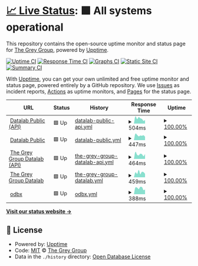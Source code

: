 # [📈 Live Status](https://the-grey-group.github.io/datalab-status): <!--live status--> **🟩 All systems operational**

This repository contains the open-source uptime monitor and status page for [The Grey Group](https://www.ch.cam.ac.uk/group/grey/), powered by [Upptime](https://github.com/upptime/upptime).

[![Uptime CI](https://github.com/the-grey-group/datalab-status/workflows/Uptime%20CI/badge.svg)](https://github.com/the-grey-group/datalab-status/actions?query=workflow%3A%22Uptime+CI%22)
[![Response Time CI](https://github.com/the-grey-group/datalab-status/workflows/Response%20Time%20CI/badge.svg)](https://github.com/the-grey-group/datalab-status/actions?query=workflow%3A%22Response+Time+CI%22)
[![Graphs CI](https://github.com/the-grey-group/datalab-status/workflows/Graphs%20CI/badge.svg)](https://github.com/the-grey-group/datalab-status/actions?query=workflow%3A%22Graphs+CI%22)
[![Static Site CI](https://github.com/the-grey-group/datalab-status/workflows/Static%20Site%20CI/badge.svg)](https://github.com/the-grey-group/datalab-status/actions?query=workflow%3A%22Static+Site+CI%22)
[![Summary CI](https://github.com/the-grey-group/datalab-status/workflows/Summary%20CI/badge.svg)](https://github.com/the-grey-group/datalab-status/actions?query=workflow%3A%22Summary+CI%22)

With [Upptime](https://upptime.js.org), you can get your own unlimited and free uptime monitor and status page, powered entirely by a GitHub repository. We use [Issues](https://github.com/the-grey-group/datalab-status/issues) as incident reports, [Actions](https://github.com/the-grey-group/datalab-status/actions) as uptime monitors, and [Pages](https://the-grey-group.github.io/datalab-status) for the status page.

<!--start: status pages-->
<!-- This summary is generated by Upptime (https://github.com/upptime/upptime) -->
<!-- Do not edit this manually, your changes will be overwritten -->
<!-- prettier-ignore -->
| URL | Status | History | Response Time | Uptime |
| --- | ------ | ------- | ------------- | ------ |
| <img alt="" src="https://icons.duckduckgo.com/ip3/public.api.odbx.science.ico" height="13"> [Datalab Public (API)](https://public.api.odbx.science) | 🟩 Up | [datalab-public-api.yml](https://github.com/the-grey-group/datalab-status/commits/HEAD/history/datalab-public-api.yml) | <details><summary><img alt="Response time graph" src="./graphs/datalab-public-api/response-time-week.png" height="20"> 504ms</summary><br><a href="https://the-grey-group.github.io/datalab-status/history/datalab-public-api"><img alt="Response time 873" src="https://img.shields.io/endpoint?url=https%3A%2F%2Fraw.githubusercontent.com%2Fthe-grey-group%2Fdatalab-status%2FHEAD%2Fapi%2Fdatalab-public-api%2Fresponse-time.json"></a><br><a href="https://the-grey-group.github.io/datalab-status/history/datalab-public-api"><img alt="24-hour response time 631" src="https://img.shields.io/endpoint?url=https%3A%2F%2Fraw.githubusercontent.com%2Fthe-grey-group%2Fdatalab-status%2FHEAD%2Fapi%2Fdatalab-public-api%2Fresponse-time-day.json"></a><br><a href="https://the-grey-group.github.io/datalab-status/history/datalab-public-api"><img alt="7-day response time 504" src="https://img.shields.io/endpoint?url=https%3A%2F%2Fraw.githubusercontent.com%2Fthe-grey-group%2Fdatalab-status%2FHEAD%2Fapi%2Fdatalab-public-api%2Fresponse-time-week.json"></a><br><a href="https://the-grey-group.github.io/datalab-status/history/datalab-public-api"><img alt="30-day response time 581" src="https://img.shields.io/endpoint?url=https%3A%2F%2Fraw.githubusercontent.com%2Fthe-grey-group%2Fdatalab-status%2FHEAD%2Fapi%2Fdatalab-public-api%2Fresponse-time-month.json"></a><br><a href="https://the-grey-group.github.io/datalab-status/history/datalab-public-api"><img alt="1-year response time 873" src="https://img.shields.io/endpoint?url=https%3A%2F%2Fraw.githubusercontent.com%2Fthe-grey-group%2Fdatalab-status%2FHEAD%2Fapi%2Fdatalab-public-api%2Fresponse-time-year.json"></a></details> | <details><summary><a href="https://the-grey-group.github.io/datalab-status/history/datalab-public-api">100.00%</a></summary><a href="https://the-grey-group.github.io/datalab-status/history/datalab-public-api"><img alt="All-time uptime 99.87%" src="https://img.shields.io/endpoint?url=https%3A%2F%2Fraw.githubusercontent.com%2Fthe-grey-group%2Fdatalab-status%2FHEAD%2Fapi%2Fdatalab-public-api%2Fuptime.json"></a><br><a href="https://the-grey-group.github.io/datalab-status/history/datalab-public-api"><img alt="24-hour uptime 100.00%" src="https://img.shields.io/endpoint?url=https%3A%2F%2Fraw.githubusercontent.com%2Fthe-grey-group%2Fdatalab-status%2FHEAD%2Fapi%2Fdatalab-public-api%2Fuptime-day.json"></a><br><a href="https://the-grey-group.github.io/datalab-status/history/datalab-public-api"><img alt="7-day uptime 100.00%" src="https://img.shields.io/endpoint?url=https%3A%2F%2Fraw.githubusercontent.com%2Fthe-grey-group%2Fdatalab-status%2FHEAD%2Fapi%2Fdatalab-public-api%2Fuptime-week.json"></a><br><a href="https://the-grey-group.github.io/datalab-status/history/datalab-public-api"><img alt="30-day uptime 99.69%" src="https://img.shields.io/endpoint?url=https%3A%2F%2Fraw.githubusercontent.com%2Fthe-grey-group%2Fdatalab-status%2FHEAD%2Fapi%2Fdatalab-public-api%2Fuptime-month.json"></a><br><a href="https://the-grey-group.github.io/datalab-status/history/datalab-public-api"><img alt="1-year uptime 99.87%" src="https://img.shields.io/endpoint?url=https%3A%2F%2Fraw.githubusercontent.com%2Fthe-grey-group%2Fdatalab-status%2FHEAD%2Fapi%2Fdatalab-public-api%2Fuptime-year.json"></a></details>
| <img alt="" src="https://icons.duckduckgo.com/ip3/public.datalab.odbx.science.ico" height="13"> [Datalab Public](https://public.datalab.odbx.science) | 🟩 Up | [datalab-public.yml](https://github.com/the-grey-group/datalab-status/commits/HEAD/history/datalab-public.yml) | <details><summary><img alt="Response time graph" src="./graphs/datalab-public/response-time-week.png" height="20"> 447ms</summary><br><a href="https://the-grey-group.github.io/datalab-status/history/datalab-public"><img alt="Response time 606" src="https://img.shields.io/endpoint?url=https%3A%2F%2Fraw.githubusercontent.com%2Fthe-grey-group%2Fdatalab-status%2FHEAD%2Fapi%2Fdatalab-public%2Fresponse-time.json"></a><br><a href="https://the-grey-group.github.io/datalab-status/history/datalab-public"><img alt="24-hour response time 343" src="https://img.shields.io/endpoint?url=https%3A%2F%2Fraw.githubusercontent.com%2Fthe-grey-group%2Fdatalab-status%2FHEAD%2Fapi%2Fdatalab-public%2Fresponse-time-day.json"></a><br><a href="https://the-grey-group.github.io/datalab-status/history/datalab-public"><img alt="7-day response time 447" src="https://img.shields.io/endpoint?url=https%3A%2F%2Fraw.githubusercontent.com%2Fthe-grey-group%2Fdatalab-status%2FHEAD%2Fapi%2Fdatalab-public%2Fresponse-time-week.json"></a><br><a href="https://the-grey-group.github.io/datalab-status/history/datalab-public"><img alt="30-day response time 749" src="https://img.shields.io/endpoint?url=https%3A%2F%2Fraw.githubusercontent.com%2Fthe-grey-group%2Fdatalab-status%2FHEAD%2Fapi%2Fdatalab-public%2Fresponse-time-month.json"></a><br><a href="https://the-grey-group.github.io/datalab-status/history/datalab-public"><img alt="1-year response time 606" src="https://img.shields.io/endpoint?url=https%3A%2F%2Fraw.githubusercontent.com%2Fthe-grey-group%2Fdatalab-status%2FHEAD%2Fapi%2Fdatalab-public%2Fresponse-time-year.json"></a></details> | <details><summary><a href="https://the-grey-group.github.io/datalab-status/history/datalab-public">100.00%</a></summary><a href="https://the-grey-group.github.io/datalab-status/history/datalab-public"><img alt="All-time uptime 99.91%" src="https://img.shields.io/endpoint?url=https%3A%2F%2Fraw.githubusercontent.com%2Fthe-grey-group%2Fdatalab-status%2FHEAD%2Fapi%2Fdatalab-public%2Fuptime.json"></a><br><a href="https://the-grey-group.github.io/datalab-status/history/datalab-public"><img alt="24-hour uptime 100.00%" src="https://img.shields.io/endpoint?url=https%3A%2F%2Fraw.githubusercontent.com%2Fthe-grey-group%2Fdatalab-status%2FHEAD%2Fapi%2Fdatalab-public%2Fuptime-day.json"></a><br><a href="https://the-grey-group.github.io/datalab-status/history/datalab-public"><img alt="7-day uptime 100.00%" src="https://img.shields.io/endpoint?url=https%3A%2F%2Fraw.githubusercontent.com%2Fthe-grey-group%2Fdatalab-status%2FHEAD%2Fapi%2Fdatalab-public%2Fuptime-week.json"></a><br><a href="https://the-grey-group.github.io/datalab-status/history/datalab-public"><img alt="30-day uptime 99.72%" src="https://img.shields.io/endpoint?url=https%3A%2F%2Fraw.githubusercontent.com%2Fthe-grey-group%2Fdatalab-status%2FHEAD%2Fapi%2Fdatalab-public%2Fuptime-month.json"></a><br><a href="https://the-grey-group.github.io/datalab-status/history/datalab-public"><img alt="1-year uptime 99.91%" src="https://img.shields.io/endpoint?url=https%3A%2F%2Fraw.githubusercontent.com%2Fthe-grey-group%2Fdatalab-status%2FHEAD%2Fapi%2Fdatalab-public%2Fuptime-year.json"></a></details>
| <img alt="" src="https://icons.duckduckgo.com/ip3/api.odbx.science.ico" height="13"> [The Grey Group Datalab (API)](https://api.odbx.science) | 🟩 Up | [the-grey-group-datalab-api.yml](https://github.com/the-grey-group/datalab-status/commits/HEAD/history/the-grey-group-datalab-api.yml) | <details><summary><img alt="Response time graph" src="./graphs/the-grey-group-datalab-api/response-time-week.png" height="20"> 464ms</summary><br><a href="https://the-grey-group.github.io/datalab-status/history/the-grey-group-datalab-api"><img alt="Response time 869" src="https://img.shields.io/endpoint?url=https%3A%2F%2Fraw.githubusercontent.com%2Fthe-grey-group%2Fdatalab-status%2FHEAD%2Fapi%2Fthe-grey-group-datalab-api%2Fresponse-time.json"></a><br><a href="https://the-grey-group.github.io/datalab-status/history/the-grey-group-datalab-api"><img alt="24-hour response time 607" src="https://img.shields.io/endpoint?url=https%3A%2F%2Fraw.githubusercontent.com%2Fthe-grey-group%2Fdatalab-status%2FHEAD%2Fapi%2Fthe-grey-group-datalab-api%2Fresponse-time-day.json"></a><br><a href="https://the-grey-group.github.io/datalab-status/history/the-grey-group-datalab-api"><img alt="7-day response time 464" src="https://img.shields.io/endpoint?url=https%3A%2F%2Fraw.githubusercontent.com%2Fthe-grey-group%2Fdatalab-status%2FHEAD%2Fapi%2Fthe-grey-group-datalab-api%2Fresponse-time-week.json"></a><br><a href="https://the-grey-group.github.io/datalab-status/history/the-grey-group-datalab-api"><img alt="30-day response time 1362" src="https://img.shields.io/endpoint?url=https%3A%2F%2Fraw.githubusercontent.com%2Fthe-grey-group%2Fdatalab-status%2FHEAD%2Fapi%2Fthe-grey-group-datalab-api%2Fresponse-time-month.json"></a><br><a href="https://the-grey-group.github.io/datalab-status/history/the-grey-group-datalab-api"><img alt="1-year response time 869" src="https://img.shields.io/endpoint?url=https%3A%2F%2Fraw.githubusercontent.com%2Fthe-grey-group%2Fdatalab-status%2FHEAD%2Fapi%2Fthe-grey-group-datalab-api%2Fresponse-time-year.json"></a></details> | <details><summary><a href="https://the-grey-group.github.io/datalab-status/history/the-grey-group-datalab-api">100.00%</a></summary><a href="https://the-grey-group.github.io/datalab-status/history/the-grey-group-datalab-api"><img alt="All-time uptime 99.63%" src="https://img.shields.io/endpoint?url=https%3A%2F%2Fraw.githubusercontent.com%2Fthe-grey-group%2Fdatalab-status%2FHEAD%2Fapi%2Fthe-grey-group-datalab-api%2Fuptime.json"></a><br><a href="https://the-grey-group.github.io/datalab-status/history/the-grey-group-datalab-api"><img alt="24-hour uptime 100.00%" src="https://img.shields.io/endpoint?url=https%3A%2F%2Fraw.githubusercontent.com%2Fthe-grey-group%2Fdatalab-status%2FHEAD%2Fapi%2Fthe-grey-group-datalab-api%2Fuptime-day.json"></a><br><a href="https://the-grey-group.github.io/datalab-status/history/the-grey-group-datalab-api"><img alt="7-day uptime 100.00%" src="https://img.shields.io/endpoint?url=https%3A%2F%2Fraw.githubusercontent.com%2Fthe-grey-group%2Fdatalab-status%2FHEAD%2Fapi%2Fthe-grey-group-datalab-api%2Fuptime-week.json"></a><br><a href="https://the-grey-group.github.io/datalab-status/history/the-grey-group-datalab-api"><img alt="30-day uptime 99.60%" src="https://img.shields.io/endpoint?url=https%3A%2F%2Fraw.githubusercontent.com%2Fthe-grey-group%2Fdatalab-status%2FHEAD%2Fapi%2Fthe-grey-group-datalab-api%2Fuptime-month.json"></a><br><a href="https://the-grey-group.github.io/datalab-status/history/the-grey-group-datalab-api"><img alt="1-year uptime 99.63%" src="https://img.shields.io/endpoint?url=https%3A%2F%2Fraw.githubusercontent.com%2Fthe-grey-group%2Fdatalab-status%2FHEAD%2Fapi%2Fthe-grey-group-datalab-api%2Fuptime-year.json"></a></details>
| <img alt="" src="https://icons.duckduckgo.com/ip3/datalab.odbx.science.ico" height="13"> [The Grey Group Datalab](https://datalab.odbx.science) | 🟩 Up | [the-grey-group-datalab.yml](https://github.com/the-grey-group/datalab-status/commits/HEAD/history/the-grey-group-datalab.yml) | <details><summary><img alt="Response time graph" src="./graphs/the-grey-group-datalab/response-time-week.png" height="20"> 459ms</summary><br><a href="https://the-grey-group.github.io/datalab-status/history/the-grey-group-datalab"><img alt="Response time 493" src="https://img.shields.io/endpoint?url=https%3A%2F%2Fraw.githubusercontent.com%2Fthe-grey-group%2Fdatalab-status%2FHEAD%2Fapi%2Fthe-grey-group-datalab%2Fresponse-time.json"></a><br><a href="https://the-grey-group.github.io/datalab-status/history/the-grey-group-datalab"><img alt="24-hour response time 640" src="https://img.shields.io/endpoint?url=https%3A%2F%2Fraw.githubusercontent.com%2Fthe-grey-group%2Fdatalab-status%2FHEAD%2Fapi%2Fthe-grey-group-datalab%2Fresponse-time-day.json"></a><br><a href="https://the-grey-group.github.io/datalab-status/history/the-grey-group-datalab"><img alt="7-day response time 459" src="https://img.shields.io/endpoint?url=https%3A%2F%2Fraw.githubusercontent.com%2Fthe-grey-group%2Fdatalab-status%2FHEAD%2Fapi%2Fthe-grey-group-datalab%2Fresponse-time-week.json"></a><br><a href="https://the-grey-group.github.io/datalab-status/history/the-grey-group-datalab"><img alt="30-day response time 560" src="https://img.shields.io/endpoint?url=https%3A%2F%2Fraw.githubusercontent.com%2Fthe-grey-group%2Fdatalab-status%2FHEAD%2Fapi%2Fthe-grey-group-datalab%2Fresponse-time-month.json"></a><br><a href="https://the-grey-group.github.io/datalab-status/history/the-grey-group-datalab"><img alt="1-year response time 493" src="https://img.shields.io/endpoint?url=https%3A%2F%2Fraw.githubusercontent.com%2Fthe-grey-group%2Fdatalab-status%2FHEAD%2Fapi%2Fthe-grey-group-datalab%2Fresponse-time-year.json"></a></details> | <details><summary><a href="https://the-grey-group.github.io/datalab-status/history/the-grey-group-datalab">100.00%</a></summary><a href="https://the-grey-group.github.io/datalab-status/history/the-grey-group-datalab"><img alt="All-time uptime 99.92%" src="https://img.shields.io/endpoint?url=https%3A%2F%2Fraw.githubusercontent.com%2Fthe-grey-group%2Fdatalab-status%2FHEAD%2Fapi%2Fthe-grey-group-datalab%2Fuptime.json"></a><br><a href="https://the-grey-group.github.io/datalab-status/history/the-grey-group-datalab"><img alt="24-hour uptime 100.00%" src="https://img.shields.io/endpoint?url=https%3A%2F%2Fraw.githubusercontent.com%2Fthe-grey-group%2Fdatalab-status%2FHEAD%2Fapi%2Fthe-grey-group-datalab%2Fuptime-day.json"></a><br><a href="https://the-grey-group.github.io/datalab-status/history/the-grey-group-datalab"><img alt="7-day uptime 100.00%" src="https://img.shields.io/endpoint?url=https%3A%2F%2Fraw.githubusercontent.com%2Fthe-grey-group%2Fdatalab-status%2FHEAD%2Fapi%2Fthe-grey-group-datalab%2Fuptime-week.json"></a><br><a href="https://the-grey-group.github.io/datalab-status/history/the-grey-group-datalab"><img alt="30-day uptime 99.74%" src="https://img.shields.io/endpoint?url=https%3A%2F%2Fraw.githubusercontent.com%2Fthe-grey-group%2Fdatalab-status%2FHEAD%2Fapi%2Fthe-grey-group-datalab%2Fuptime-month.json"></a><br><a href="https://the-grey-group.github.io/datalab-status/history/the-grey-group-datalab"><img alt="1-year uptime 99.92%" src="https://img.shields.io/endpoint?url=https%3A%2F%2Fraw.githubusercontent.com%2Fthe-grey-group%2Fdatalab-status%2FHEAD%2Fapi%2Fthe-grey-group-datalab%2Fuptime-year.json"></a></details>
| <img alt="" src="https://icons.duckduckgo.com/ip3/optimade.odbx.science.ico" height="13"> [odbx](https://optimade.odbx.science) | 🟩 Up | [odbx.yml](https://github.com/the-grey-group/datalab-status/commits/HEAD/history/odbx.yml) | <details><summary><img alt="Response time graph" src="./graphs/odbx/response-time-week.png" height="20"> 388ms</summary><br><a href="https://the-grey-group.github.io/datalab-status/history/odbx"><img alt="Response time 496" src="https://img.shields.io/endpoint?url=https%3A%2F%2Fraw.githubusercontent.com%2Fthe-grey-group%2Fdatalab-status%2FHEAD%2Fapi%2Fodbx%2Fresponse-time.json"></a><br><a href="https://the-grey-group.github.io/datalab-status/history/odbx"><img alt="24-hour response time 372" src="https://img.shields.io/endpoint?url=https%3A%2F%2Fraw.githubusercontent.com%2Fthe-grey-group%2Fdatalab-status%2FHEAD%2Fapi%2Fodbx%2Fresponse-time-day.json"></a><br><a href="https://the-grey-group.github.io/datalab-status/history/odbx"><img alt="7-day response time 388" src="https://img.shields.io/endpoint?url=https%3A%2F%2Fraw.githubusercontent.com%2Fthe-grey-group%2Fdatalab-status%2FHEAD%2Fapi%2Fodbx%2Fresponse-time-week.json"></a><br><a href="https://the-grey-group.github.io/datalab-status/history/odbx"><img alt="30-day response time 869" src="https://img.shields.io/endpoint?url=https%3A%2F%2Fraw.githubusercontent.com%2Fthe-grey-group%2Fdatalab-status%2FHEAD%2Fapi%2Fodbx%2Fresponse-time-month.json"></a><br><a href="https://the-grey-group.github.io/datalab-status/history/odbx"><img alt="1-year response time 500" src="https://img.shields.io/endpoint?url=https%3A%2F%2Fraw.githubusercontent.com%2Fthe-grey-group%2Fdatalab-status%2FHEAD%2Fapi%2Fodbx%2Fresponse-time-year.json"></a></details> | <details><summary><a href="https://the-grey-group.github.io/datalab-status/history/odbx">100.00%</a></summary><a href="https://the-grey-group.github.io/datalab-status/history/odbx"><img alt="All-time uptime 98.56%" src="https://img.shields.io/endpoint?url=https%3A%2F%2Fraw.githubusercontent.com%2Fthe-grey-group%2Fdatalab-status%2FHEAD%2Fapi%2Fodbx%2Fuptime.json"></a><br><a href="https://the-grey-group.github.io/datalab-status/history/odbx"><img alt="24-hour uptime 100.00%" src="https://img.shields.io/endpoint?url=https%3A%2F%2Fraw.githubusercontent.com%2Fthe-grey-group%2Fdatalab-status%2FHEAD%2Fapi%2Fodbx%2Fuptime-day.json"></a><br><a href="https://the-grey-group.github.io/datalab-status/history/odbx"><img alt="7-day uptime 100.00%" src="https://img.shields.io/endpoint?url=https%3A%2F%2Fraw.githubusercontent.com%2Fthe-grey-group%2Fdatalab-status%2FHEAD%2Fapi%2Fodbx%2Fuptime-week.json"></a><br><a href="https://the-grey-group.github.io/datalab-status/history/odbx"><img alt="30-day uptime 99.82%" src="https://img.shields.io/endpoint?url=https%3A%2F%2Fraw.githubusercontent.com%2Fthe-grey-group%2Fdatalab-status%2FHEAD%2Fapi%2Fodbx%2Fuptime-month.json"></a><br><a href="https://the-grey-group.github.io/datalab-status/history/odbx"><img alt="1-year uptime 98.26%" src="https://img.shields.io/endpoint?url=https%3A%2F%2Fraw.githubusercontent.com%2Fthe-grey-group%2Fdatalab-status%2FHEAD%2Fapi%2Fodbx%2Fuptime-year.json"></a></details>

<!--end: status pages-->

[**Visit our status website →**](https://the-grey-group.github.io/datalab-status)

## 📄 License

- Powered by: [Upptime](https://github.com/upptime/upptime)
- Code: [MIT](./LICENSE) © [The Grey Group](https://www.ch.cam.ac.uk/group/grey/)
- Data in the `./history` directory: [Open Database License](https://opendatacommons.org/licenses/odbl/1-0/)
